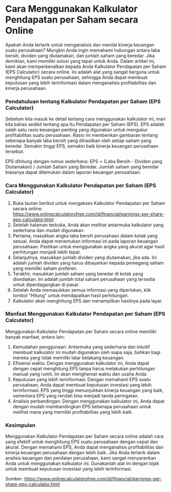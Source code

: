 Cara Menggunakan Kalkulator Pendapatan per Saham secara Online
==============================================================

Apakah Anda tertarik untuk menganalisis dan menilai kinerja keuangan suatu perusahaan? Mungkin Anda ingin memahami hubungan antara laba bersih, dividen yang diutamakan, dan jumlah saham yang beredar. Jika demikian, kami memiliki solusi yang tepat untuk Anda. Dalam artikel ini, kami akan memperkenalkan kepada Anda Kalkulator Pendapatan per Saham (EPS Calculator) secara online. Ini adalah alat yang sangat berguna untuk menghitung EPS suatu perusahaan, sehingga Anda dapat membuat keputusan yang lebih terinformasi dalam menganalisis profitabilitas dan kinerja perusahaan.

### Pendahuluan tentang Kalkulator Pendapatan per Saham (EPS Calculator)

Sebelum kita masuk ke detail tentang cara menggunakan kalkulator ini, mari kita bahas sedikit tentang apa itu Pendapatan per Saham (EPS). EPS adalah salah satu rasio keuangan penting yang digunakan untuk mengukur profitabilitas suatu perusahaan. Rasio ini memberikan gambaran tentang seberapa banyak laba bersih yang dihasilkan oleh setiap saham yang beredar. Semakin tinggi EPS, semakin baik kinerja keuangan perusahaan tersebut.

EPS dihitung dengan rumus sederhana: EPS = (Laba Bersih - Dividen yang Diutamakan) / Jumlah Saham yang Beredar. Jumlah saham yang beredar biasanya dapat ditemukan dalam laporan keuangan perusahaan.

### Cara Menggunakan Kalkulator Pendapatan per Saham (EPS Calculator)

1. Buka tautan berikut untuk mengakses Kalkulator Pendapatan per Saham secara online: <https://www.onlinecalculatorsfree.com/id/financial/earnings-per-share-eps-calculator.html>
2. Setelah halaman terbuka, Anda akan melihat antarmuka kalkulator yang sederhana dan mudah digunakan.
3. Pertama, masukkan angka laba bersih perusahaan dalam kotak yang sesuai. Anda dapat menemukan informasi ini pada laporan keuangan perusahaan. Pastikan untuk menggunakan angka yang akurat agar hasil perhitungan menjadi lebih tepat.
4. Selanjutnya, masukkan jumlah dividen yang diutamakan, jika ada. Ini adalah jumlah dividen yang harus dibayarkan kepada pemegang saham yang memiliki saham preferen.
5. Terakhir, masukkan jumlah saham yang beredar di kotak yang disediakan. Ini adalah jumlah total saham perusahaan yang tersedia untuk diperdagangkan di pasar.
6. Setelah Anda memasukkan semua informasi yang diperlukan, klik tombol "Hitung" untuk mendapatkan hasil perhitungan.
7. Kalkulator akan menghitung EPS dan menampilkan hasilnya pada layar.

### Manfaat Menggunakan Kalkulator Pendapatan per Saham (EPS Calculator)

Menggunakan Kalkulator Pendapatan per Saham secara online memiliki banyak manfaat, antara lain:

1. Kemudahan penggunaan: Antarmuka yang sederhana dan intuitif membuat kalkulator ini mudah digunakan oleh siapa saja, bahkan bagi mereka yang tidak memiliki latar belakang keuangan.
2. Efisiensi waktu: Dengan menggunakan kalkulator ini, Anda dapat dengan cepat menghitung EPS tanpa harus melakukan perhitungan manual yang rumit. Ini akan menghemat waktu dan usaha Anda.
3. Keputusan yang lebih terinformasi: Dengan memahami EPS suatu perusahaan, Anda dapat membuat keputusan investasi yang lebih terinformasi. EPS yang tinggi menunjukkan kinerja keuangan yang baik, sementara EPS yang rendah bisa menjadi tanda peringatan.
4. Analisis perbandingan: Dengan menggunakan kalkulator ini, Anda dapat dengan mudah membandingkan EPS beberapa perusahaan untuk melihat mana yang memiliki profitabilitas yang lebih baik.

### Kesimpulan

Menggunakan Kalkulator Pendapatan per Saham secara online adalah cara yang efektif untuk menghitung EPS suatu perusahaan dengan cepat dan akurat. Dengan memahami EPS, Anda dapat menganalisis profitabilitas dan kinerja keuangan perusahaan dengan lebih baik. Jika Anda tertarik dalam analisis keuangan dan penilaian perusahaan, kami sangat menyarankan Anda untuk menggunakan kalkulator ini. Gunakanlah alat ini dengan bijak untuk membuat keputusan investasi yang lebih terinformasi.

Sumber: <https://www.onlinecalculatorsfree.com/id/financial/earnings-per-share-eps-calculator.html>